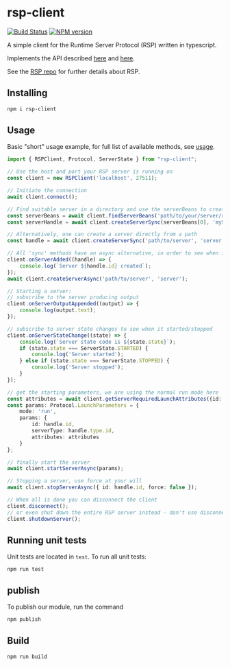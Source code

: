 # rsp-client
[![Build Status](https://travis-ci.org/redhat-developer/rsp-client.svg?branch=master)](https://travis-ci.org/redhat-developer/rsp-client)
[![NPM version](https://img.shields.io/npm/v/rsp-client.svg)](https://www.npmjs.com/package/rsp-client)

A simple client for the Runtime Server Protocol (RSP) written in typescript.

Implements the API described [here](https://github.com/redhat-developer/rsp-server/blob/master/api/src/main/java/org/jboss/tools/rsp/api/RSPClient.java) and [here](https://github.com/redhat-developer/rsp-server/blob/master/api/src/main/java/org/jboss/tools/rsp/api/RSPServer.java).

See the [RSP repo](https://github.com/redhat-developer/rsp-server) for further details about RSP.

## Installing

```sh
npm i rsp-client
```

## Usage
Basic "short" usage example, for full list of available methods, see [usage](USAGE.md).

```typescript
import { RSPClient, Protocol, ServerState } from "rsp-client";

// Use the host and port your RSP server is running on
const client = new RSPClient('localhost', 27511);

// Initiate the connection
await client.connect();

// Find suitable server in a directory and use the serverBeans to create a server called myServer
const serverBeans = await client.findServerBeans('path/to/your/server/root');
const serverHandle = await client.createServerSync(serverBeans[0], 'myServer');

// Alternatively, one can create a server directly from a path
const handle = await client.createServerSync('path/to/server', 'server');

// All 'sync' methods have an async alternative, in order to see when it completes, subscribe to the appropriate event
client.onServerAdded((handle) => {
    console.log(`Server ${handle.id} created`);
});
await client.createServerAsync('path/to/server', 'server');

// Starting a server:
// subscribe to the server producing output
client.onServerOutputAppended((output) => {
    console.log(output.text);
});

// subscribe to server state changes to see when it started/stopped
client.onServerStateChange((state) => {
    console.log(`Server state code is ${state.state}`);
    if (state.state === ServerState.STARTED) {
        console.log('Server started');
    } else if (state.state === ServerState.STOPPED) {
        console.log('Server stopped');
    }
});

// get the starting parameters, we are using the normal run mode here
const attributes = await client.getServerRequiredLaunchAttributes({id: handle.id, mode: 'run'});
const params: Protocol.LaunchParameters = {
    mode: 'run',
    params: {
        id: handle.id,
        serverType: handle.type.id,
        attributes: attributes
    }
};

// finally start the server
await client.startServerAsync(params);

// Stopping a server, use force at your will
await client.stopServerAsync({ id: handle.id, force: false });

// When all is done you can disconnect the client
client.disconnect();
// or even shut down the entire RSP server instead - don't use disconnect in this case
client.shutdownServer();
```

## Running unit tests

Unit tests are located in `test`. To run all unit tests:

```
npm run test
```

## publish

To publish our module, run the command

```sh
npm publish
```

## Build 

```sh
npm run build
```
